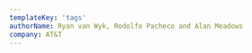 ```yaml
---
templateKey: 'tags'
authorName: Ryan van Wyk, Rodolfo Pacheco and Alan Meadows
company: AT&T
---
```

